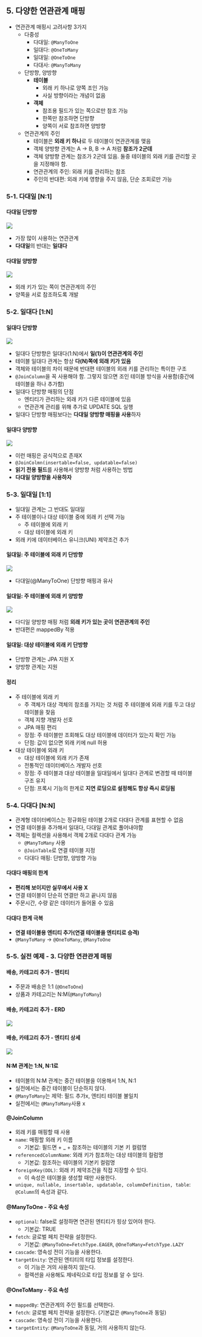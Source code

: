 ## 5. 다양한 연관관계 매핑

* 연관관계 매핑시 고려사항 3가지
    * 다중성
        * 다대일: `@ManyToOne`
        * 일대다: `@OneToMany`
        * 일대일: `@OneToOne`
        * 다대사: `@ManyToMany`
    * 단방향, 양방향
        * **테이블**
            * 외래 키 하나로 양쪽 조인 가능
            * 사실 방향이라는 개념이 없음
        * **객체**
            * 참조용 필드가 있는 쪽으로만 참조 가능
            * 한쪽만 참조하면 단방향
            * 양쪽이 서로 참조하면 양방향
    * 연관관계의 주인
        * 테이블은 **외래 키 하나**로 두 테이블이 연관관계를 맺음
        * 객체 양방향 관계는 A -> B, B -> A 처럼 **참조가 2군데**
        * 객체 양방향 관계는 참조가 2군데 있음. 둘중 테이블의 외래 키를 관리할 곳을 지정해야 함.
        * 연관관계의 주인: 외래 키를 관리하는 참조
        * 주인의 반대편: 외래 키에 영향을 주지 않음, 단순 조회로만 가능

### 5-1. 다대일 [N:1]

#### 다대일 단방향

![](https://i.ibb.co/Q9GZ36Q/bandicam-2021-07-15-17-39-57-158.jpg)

* 가장 많이 사용하는 연관관계
* **다대일**의 반대는 **일대다**

#### 다대일 양방향

![](https://i.ibb.co/9ZY47dn/bandicam-2021-07-15-17-41-04-196.jpg)

* 외래 키가 있는 쪽이 연관관계의 주인
* 양쪽을 서로 참조하도록 개발

### 5-2. 일대다 [1:N]

#### 일대다 단방향

![](https://i.ibb.co/yS9VY4X/bandicam-2021-07-15-19-03-08-602.jpg)

* 일대다 단방향은 일대다(1:N)에서 **일(1)이 연관관계의 주인**
* 테이블 일대다 관계는 항상 **다(N)쪽에 외래 키가 있음**
* 객체와 테이블의 차이 때문에 반대편 테이블의 외래 키를 관리하는 특이한 구조
* `@JoinColumn`을 꼭 사용해야 함. 그렇지 않으면 조인 테이블 방식을 사용함(중간에 테이블을 하나 추가함)
* 일대다 단방향 매핑의 단점
    * 엔티티가 관리하는 외래 키가 다른 테이블에 있음
    * 연관관계 관리를 위해 추가로 UPDATE SQL 실행
* 일대다 단방향 매핑보다는 **다대일 양방향 매핑을 사용**하자

#### 일대다 양방향

![](https://i.ibb.co/D5vXrbJ/bandicam-2021-07-15-19-05-44-098.jpg)

* 이런 매핑은 공식적으로 존재X
* `@JoinColmn(insertable=false, updatable=false)`
* **읽기 전용 필드**를 사용해서 양방향 처럼 사용하는 방법
* **다대일 양방향을 사용하자**

### 5-3. 일대일 [1:1]

* 일대일 관계는 그 반대도 일대일
* 주 테이블이나 대상 테이블 중에 외래 키 선택 가능
    * 주 테이블에 외래 키
    * 대상 테이블에 외래 키
* 외래 키에 데이터베이스 유니크(UNI) 제약조건 추가

#### 일대일: 주 테이블에 외래 키 단방향

![](https://i.ibb.co/7NGD5sG/bandicam-2021-07-17-15-14-32-593.jpg)

* 다대일(@ManyToOne) 단방향 매핑과 유사

#### 일대일: 주 테이블에 외래 키 양방향

![](https://i.ibb.co/12Fs0Q7/bandicam-2021-07-17-15-16-09-151.jpg)

* 다디일 양방향 매핑 처럼 **외래 키가 있는 곳이 연관관계의 주인**
* 반대편은 mappedBy 적용

#### 일대일: 대상 테이블에 외래 키 단방향

* 단방향 관계는 JPA 지원 X
* 양방향 관계는 지원

#### 정리

* 주 테이블에 외래 키
    * 주 객체가 대상 객체의 참조를 가지는 것 처럼 주 테이블에 외래 키를 두고 대상 테이블을 찾음
    * 객체 지향 개발자 선호
    * JPA 매핑 편리
    * 장점: 주 테이블만 조회해도 대상 테이블에 데이터가 있는지 확인 가능
    * 단점: 값이 없으면 외래 키에 null 허용
* 대상 테이블에 외래 키
    * 대상 테이블에 외래 키가 존재
    * 전통적인 데이터베이스 개발자 선호
    * 장점: 주 테이블과 대상 테이블을 일대일에서 일대다 관계로 변경할 때 테이블 구조 유지
    * 단점: 프록시 기능의 한계로 **지연 로딩으로 설정해도 항상 즉시 로딩됨**

### 5-4. 다대다 [N:N]

* 관계형 데이터베이스는 정규화된 테이블 2개로 다대다 관계를 표현할 수 없음
* 연결 테이블을 추가해서 일대다, 다대일 관계로 풀어내야함
* 객체는 컬렉션을 사용해서 객체 2개로 다대다 관계 가능
    * `@ManyToMany` 사용
    * `@JoinTable`로 연결 테이블 지정
    * 다대다 매핑: 단방향, 양방향 가능

#### 다대다 매핑의 한계

* **편리해 보이지만 실무에서 사용 X**
* 연결 테이블이 단순히 연결만 하고 끝나지 않음
* 주문시간, 수량 같은 데이터가 들어올 수 있음

#### 다대다 한계 극복

* **연결 테이블용 엔티티 추가(연결 테이블을 엔티티로 승격)**
* `@ManyToMany` -> `@OneToMany`, `@ManyToOne`

### 5-5. 실전 예제 - 3. 다양한 연관관계 매핑

#### 배송, 카테고리 추가 - 엔티티

* 주문과 배송은 1:1 (`@OneToOne`)
* 상품과 카테고리는 N:M(`@ManyToMany`)

#### 배송, 카테고리 추가 - ERD

![](https://i.ibb.co/Fm45f6z/bandicam-2021-07-17-15-59-35-361.jpg)

#### 배송, 카테고리 추가 - 엔티티 상세

![](https://i.ibb.co/THJNzDy/bandicam-2021-07-17-16-00-15-273.jpg)

#### N:M 관계는 1:N, N:1로

* 테이블의 N:M 관계는 중간 테이블을 이용해서 1:N, N:1
* 실전에서는 중간 테이블이 단순하지 않다.
* `@ManyToMany`는 제약: 필드 추가x, 엔티티 테이블 불일치
* 실전에서는 `@ManyToMany`사용 x

#### @JoinColumn

* 외래 키를 매핑할 때 사용
* `name`: 매핑할 외래 키 이름
    * 기본값: 필드면 + _ + 참조하는 테이블의 기본 키 컬럼명
* `referencedColumnName`: 외래 키가 참조하는 대상 테이블의 컬럼명
    * 기본값: 참조하는 테이블의 기본키 컬럼명
* `foreignKey(DDL)`: 외래 키 제약조건을 직접 지장할 수 있다.
    * 이 속성은 테이블을 생성할 때만 사용한다.
* `unique, nullable, insertable, updatable, columnDefinition, table`: `@Column`의 속성과 같다.

#### @ManyToOne - 주요 속성

* `optional`: false로 설정하면 연관된 엔티티가 힝상 있어야 한다.
    * 기본값: TRUE
* `fetch`: 글로벌 페치 전략을 설정한다.
    * 기본값: `@ManyToOne=FetchType.EAGER`, `@OneToMany=FetchType.LAZY`
* `cascade`: 영속성 전이 기능을 사용한다.
* `targetEnity`: 연관된 엔티티의 타입 정보를 설정한다.
    * 이 기능은 거의 사용하지 않는다.
    * 컬렉션을 사용해도 제네릭으로 타입 정보를 알 수 있다.

#### @OneToMany - 주요 속성

* `mappedBy`: 연관관계의 주인 필드를 선택한다.
* `fetch`: 글로벌 페치 전략을 설정한다. (기본값은 `@ManyToOne`과 동일)
* `cascade`: 영속성 전이 기능을 사용한다.
* `targetEntity`: `@ManyToOne`과 동일, 거의 사용하지 않는다.